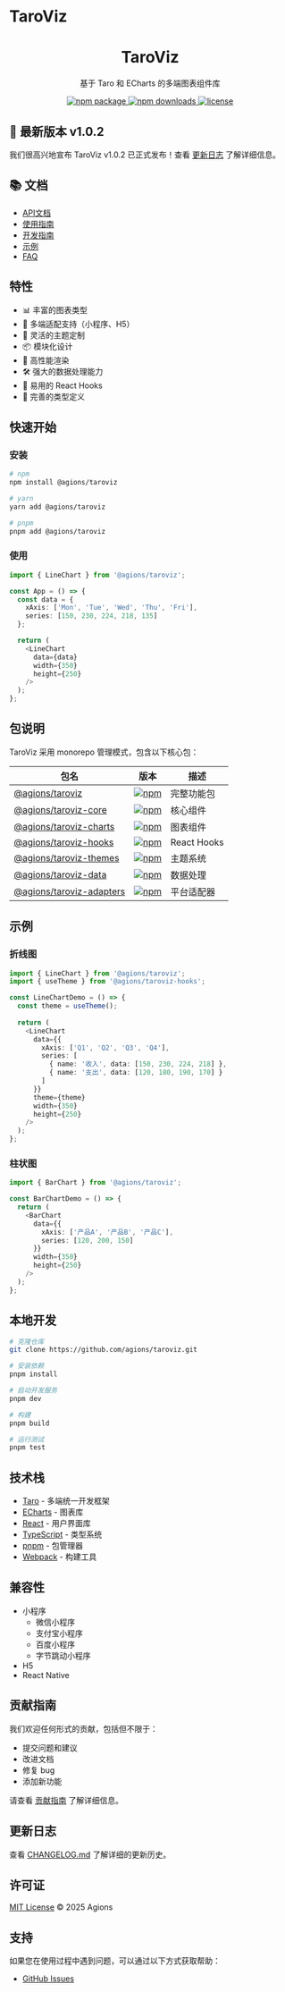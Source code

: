 # TaroViz

<div align="center">
  <h1>TaroViz</h1>
  <p>基于 Taro 和 ECharts 的多端图表组件库</p>
  <p>
    <a href="https://www.npmjs.com/package/@agions/taroviz">
      <img src="https://img.shields.io/npm/v/@agions/taroviz.svg" alt="npm package">
    </a>
    <a href="https://www.npmjs.com/package/@agions/taroviz">
      <img src="https://img.shields.io/npm/dm/@agions/taroviz.svg" alt="npm downloads">
    </a>
    <a href="https://github.com/yourusername/taroviz/blob/main/LICENSE">
      <img src="https://img.shields.io/npm/l/@agions/taroviz.svg" alt="license">
    </a>
  </p>
</div>

## 📢 最新版本 v1.0.2

我们很高兴地宣布 TaroViz v1.0.2 已正式发布！查看 [更新日志](./CHANGELOG.md) 了解详细信息。

## 📚 文档

- [API文档](./docs-api/index.html)
- [使用指南](./docs/USAGE.md)
- [开发指南](./docs/DEVELOPMENT.md)
- [示例](./docs/EXAMPLES.md)
- [FAQ](./docs/FAQ.md)

## 特性

- 📊 丰富的图表类型
- 📱 多端适配支持（小程序、H5）
- 🎨 灵活的主题定制
- 📦 模块化设计
- 🚀 高性能渲染
- 🛠️ 强大的数据处理能力
- 🎯 易用的 React Hooks
- 📖 完善的类型定义

## 快速开始

### 安装

```bash
# npm
npm install @agions/taroviz

# yarn
yarn add @agions/taroviz

# pnpm
pnpm add @agions/taroviz
```

### 使用

```typescript
import { LineChart } from '@agions/taroviz';

const App = () => {
  const data = {
    xAxis: ['Mon', 'Tue', 'Wed', 'Thu', 'Fri'],
    series: [150, 230, 224, 218, 135]
  };

  return (
    <LineChart
      data={data}
      width={350}
      height={250}
    />
  );
};
```

## 包说明

TaroViz 采用 monorepo 管理模式，包含以下核心包：

| 包名 | 版本 | 描述 |
|------|------|------|
| [@agions/taroviz](./packages/all) | [![npm](https://img.shields.io/npm/v/@agions/taroviz.svg)](https://www.npmjs.com/package/@agions/taroviz) | 完整功能包 |
| [@agions/taroviz-core](./packages/core) | [![npm](https://img.shields.io/npm/v/@agions/taroviz-core.svg)](https://www.npmjs.com/package/@agions/taroviz-core) | 核心组件 |
| [@agions/taroviz-charts](./packages/charts) | [![npm](https://img.shields.io/npm/v/@agions/taroviz-charts.svg)](https://www.npmjs.com/package/@agions/taroviz-charts) | 图表组件 |
| [@agions/taroviz-hooks](./packages/hooks) | [![npm](https://img.shields.io/npm/v/@agions/taroviz-hooks.svg)](https://www.npmjs.com/package/@agions/taroviz-hooks) | React Hooks |
| [@agions/taroviz-themes](./packages/themes) | [![npm](https://img.shields.io/npm/v/@agions/taroviz-themes.svg)](https://www.npmjs.com/package/@agions/taroviz-themes) | 主题系统 |
| [@agions/taroviz-data](./packages/data) | [![npm](https://img.shields.io/npm/v/@agions/taroviz-data.svg)](https://www.npmjs.com/package/@agions/taroviz-data) | 数据处理 |
| [@agions/taroviz-adapters](./packages/adapters) | [![npm](https://img.shields.io/npm/v/@agions/taroviz-adapters.svg)](https://www.npmjs.com/package/@agions/taroviz-adapters) | 平台适配器 |

## 示例

### 折线图

```typescript
import { LineChart } from '@agions/taroviz';
import { useTheme } from '@agions/taroviz-hooks';

const LineChartDemo = () => {
  const theme = useTheme();
  
  return (
    <LineChart
      data={{
        xAxis: ['Q1', 'Q2', 'Q3', 'Q4'],
        series: [
          { name: '收入', data: [150, 230, 224, 218] },
          { name: '支出', data: [120, 180, 190, 170] }
        ]
      }}
      theme={theme}
      width={350}
      height={250}
    />
  );
};
```

### 柱状图

```typescript
import { BarChart } from '@agions/taroviz';

const BarChartDemo = () => {
  return (
    <BarChart
      data={{
        xAxis: ['产品A', '产品B', '产品C'],
        series: [120, 200, 150]
      }}
      width={350}
      height={250}
    />
  );
};
```

## 本地开发

```bash
# 克隆仓库
git clone https://github.com/agions/taroviz.git

# 安装依赖
pnpm install

# 启动开发服务
pnpm dev

# 构建
pnpm build

# 运行测试
pnpm test
```

## 技术栈

- [Taro](https://taro.jd.com/) - 多端统一开发框架
- [ECharts](https://echarts.apache.org/zh/index.html) - 图表库
- [React](https://reactjs.org/) - 用户界面库
- [TypeScript](https://www.typescriptlang.org/) - 类型系统
- [pnpm](https://pnpm.io/) - 包管理器
- [Webpack](https://webpack.js.org/) - 构建工具

## 兼容性

- 小程序
  - 微信小程序
  - 支付宝小程序
  - 百度小程序
  - 字节跳动小程序
- H5
- React Native

## 贡献指南

我们欢迎任何形式的贡献，包括但不限于：

- 提交问题和建议
- 改进文档
- 修复 bug
- 添加新功能

请查看 [贡献指南](./CONTRIBUTING.md) 了解详细信息。

## 更新日志

查看 [CHANGELOG.md](./CHANGELOG.md) 了解详细的更新历史。

## 许可证

[MIT License](./LICENSE) © 2025 Agions

## 支持

如果您在使用过程中遇到问题，可以通过以下方式获取帮助：

- [GitHub Issues](https://github.com/agions/taroviz/issues)

